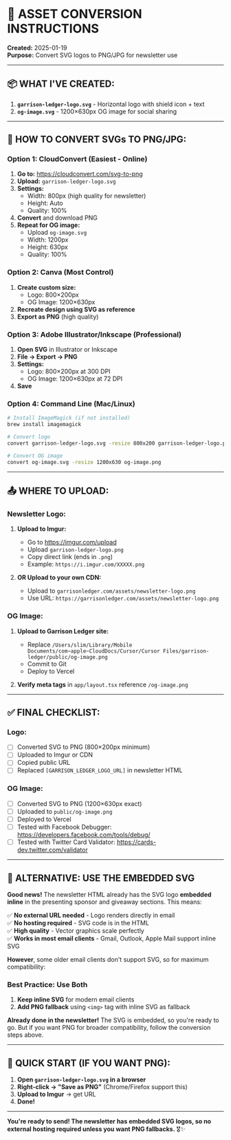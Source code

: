 # 🎨 ASSET CONVERSION INSTRUCTIONS

**Created:** 2025-01-19  
**Purpose:** Convert SVG logos to PNG/JPG for newsletter use

---

## 📦 **WHAT I'VE CREATED:**

1. **`garrison-ledger-logo.svg`** - Horizontal logo with shield icon + text
2. **`og-image.svg`** - 1200×630px OG image for social sharing

---

## 🔧 **HOW TO CONVERT SVGs TO PNG/JPG:**

### **Option 1: CloudConvert (Easiest - Online)**

1. **Go to:** https://cloudconvert.com/svg-to-png
2. **Upload:** `garrison-ledger-logo.svg`
3. **Settings:**
   - Width: 800px (high quality for newsletter)
   - Height: Auto
   - Quality: 100%
4. **Convert** and download PNG
5. **Repeat for OG image:**
   - Upload `og-image.svg`
   - Width: 1200px
   - Height: 630px
   - Quality: 100%

### **Option 2: Canva (Most Control)**

1. **Create custom size:**
   - Logo: 800×200px
   - OG Image: 1200×630px
2. **Recreate design using SVG as reference**
3. **Export as PNG** (high quality)

### **Option 3: Adobe Illustrator/Inkscape (Professional)**

1. **Open SVG** in Illustrator or Inkscape
2. **File → Export → PNG**
3. **Settings:**
   - Logo: 800×200px at 300 DPI
   - OG Image: 1200×630px at 72 DPI
4. **Save**

### **Option 4: Command Line (Mac/Linux)**

```bash
# Install ImageMagick (if not installed)
brew install imagemagick

# Convert logo
convert garrison-ledger-logo.svg -resize 800x200 garrison-ledger-logo.png

# Convert OG image
convert og-image.svg -resize 1200x630 og-image.png
```

---

## 📤 **WHERE TO UPLOAD:**

### **Newsletter Logo:**
1. **Upload to Imgur:**
   - Go to https://imgur.com/upload
   - Upload `garrison-ledger-logo.png`
   - Copy direct link (ends in `.png`)
   - Example: `https://i.imgur.com/XXXXX.png`

2. **OR Upload to your own CDN:**
   - Upload to `garrisonledger.com/assets/newsletter-logo.png`
   - Use URL: `https://garrisonledger.com/assets/newsletter-logo.png`

### **OG Image:**
1. **Upload to Garrison Ledger site:**
   - Replace `/Users/slim/Library/Mobile Documents/com~apple~CloudDocs/Cursor/Cursor Files/garrison-ledger/public/og-image.png`
   - Commit to Git
   - Deploy to Vercel

2. **Verify meta tags** in `app/layout.tsx` reference `/og-image.png`

---

## ✅ **FINAL CHECKLIST:**

### **Logo:**
- [ ] Converted SVG to PNG (800×200px minimum)
- [ ] Uploaded to Imgur or CDN
- [ ] Copied public URL
- [ ] Replaced `[GARRISON_LEDGER_LOGO_URL]` in newsletter HTML

### **OG Image:**
- [ ] Converted SVG to PNG (1200×630px exact)
- [ ] Uploaded to `public/og-image.png`
- [ ] Deployed to Vercel
- [ ] Tested with Facebook Debugger: https://developers.facebook.com/tools/debug/
- [ ] Tested with Twitter Card Validator: https://cards-dev.twitter.com/validator

---

## 🎨 **ALTERNATIVE: USE THE EMBEDDED SVG**

**Good news!** The newsletter HTML already has the SVG logo **embedded inline** in the presenting sponsor and giveaway sections. This means:

✅ **No external URL needed** - Logo renders directly in email  
✅ **No hosting required** - SVG code is in the HTML  
✅ **High quality** - Vector graphics scale perfectly  
✅ **Works in most email clients** - Gmail, Outlook, Apple Mail support inline SVG

**However**, some older email clients don't support SVG, so for maximum compatibility:

### **Best Practice: Use Both**
1. **Keep inline SVG** for modern email clients
2. **Add PNG fallback** using `<img>` tag with inline SVG as fallback

**Already done in the newsletter!** The SVG is embedded, so you're ready to go. But if you want PNG for broader compatibility, follow the conversion steps above.

---

## 🚀 **QUICK START (IF YOU WANT PNG):**

1. **Open `garrison-ledger-logo.svg` in a browser**
2. **Right-click → "Save as PNG"** (Chrome/Firefox support this)
3. **Upload to Imgur** → get URL
4. **Done!**

---

**You're ready to send! The newsletter has embedded SVG logos, so no external hosting required unless you want PNG fallbacks.** 🎖️✨

